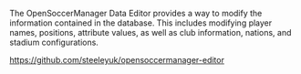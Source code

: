 The OpenSoccerManager Data Editor provides a way to modify the information contained in the database. This includes modifying player names, positions, attribute values, as well as club information, nations, and stadium configurations.

https://github.com/steeleyuk/opensoccermanager-editor
